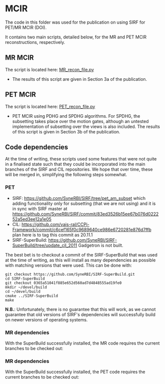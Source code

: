 # MCIR

The code in this folder was used for the publication on using SIRF for PET/MR MCIR (DOI).

It contains two main scripts, detailed below, for the MR and PET MCIR reconstructions, respectively.

## MR MCIR
The script is located here: [MR\_recon\_file.py](./path_to_MR_recon.py)

- The results of this script are given in Section 3a of the publication.

## PET MCIR
The script is located here: [PET\_recon\_file.py](./PET_recon_file.py)

- PET MCIR using PDHG and SPDHG algorithms. For SPDHG, the subsetting takes place over the motion gates, although an untested implementation of subsetting over the views is also included. The results of this script is given in Section 3b of the publication.

## Code dependencies

At the time of writing, these scripts used some features that were not quite in a finalised state such that they could be incorporated into the main branches of the SIRF and CIL repositories. We hope that over time, these will be merged in, simplifying the following steps somewhat.

### PET 

  - SIRF: https://github.com/SyneRBI/SIRF/tree/pet_am_subset which adding functionality only for subsetting (that we are not using) and it is in sync with SIRF master at https://github.com/SyneRBI/SIRF/commit/83ed3526b15ee67b076d022252a5ed3ee12a1e05 
  - CIL: https://github.com/vais-ral/CCPi-Framework/commit/c6cef165f0c9689640ce986e6720281e876d7ffb plan here is to tag this commit as 20.11.1
  - SIRF-SuperBuild: https://github.com/SyneRBI/SIRF-SuperBuild/tree/update_cil_2011 Gadgetron is not built.

The best bet is to checkout a commit of the SIRF-SuperBuild that was used at the time of writing, as this will install as many dependencies as possible with matching versions that were used. This can be done with:

```
git checkout https://github.com/SyneRBI/SIRF-SuperBuild.git
cd SIRF-SuperBuild
git checkout 0365a51041f885e652d560ad7d4848555ad19fe0
mkdir ~/devel/build
cd ~/devel/build
cmake ../SIRF-SuperBuild
make
```

**N.B.**: Unfortunately, there is no guarantee that this will work, as we cannot guarantee that old versions of SIRF's dependencies will successfully build on newer versions of operating systems.

### MR dependencies

With the SuperBuild successfully installed, the MR code requires the current branches to be checked out:

### MR dependencies

With the SuperBuild successfully installed, the PET code requires the current branches to be checked out:
